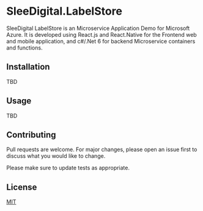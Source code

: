 # SleeDigital.LabelStore

SleeDigital LabelStore is an Microservice Application Demo for Microsoft Azure. It is developed using React.js and React.Native for the Frontend web and mobile application, and c#/.Net 6 for backend Microservice containers and functions.


## Installation
TBD

## Usage
TBD


## Contributing
Pull requests are welcome. For major changes, please open an issue first to discuss what you would like to change.

Please make sure to update tests as appropriate.

## License
[MIT](https://choosealicense.com/licenses/mit/)